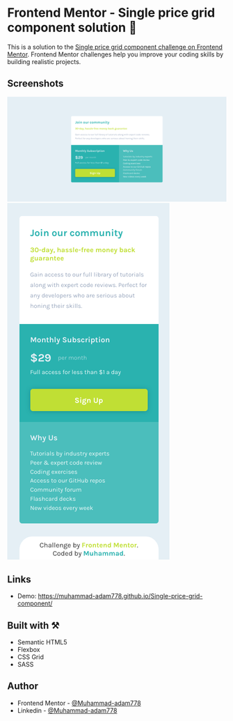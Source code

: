 # Frontend Mentor - Single price grid component solution 🎉

This is a solution to the [Single price grid component challenge on Frontend Mentor](https://www.frontendmentor.io/challenges/single-price-grid-component-5ce41129d0ff452fec5abbbc). Frontend Mentor challenges help you improve your coding skills by building realistic projects.

## Screenshots

![Desktop](./screenshots/img-1.png)
![Mobile](./screenshots/img-2.png)

## Links

- Demo: https://muhammad-adam778.github.io/Single-price-grid-component/

## Built with ⚒️

- Semantic HTML5
- Flexbox
- CSS Grid
- SASS

## Author

- Frontend Mentor - [@Muhammad-adam778](https://www.frontendmentor.io/profile/Muhammad-adam778)
- Linkedin - [@Muhammad-adam778](https://www.linkedin.com/in/Muhammad-adam778)
